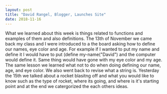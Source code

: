 ```yaml
---
layout: post
title: "David Rangel, Blogger, Launches Site"
date: 2018-11-16
---
```


What we learned about this week is things related to functions and examples of them and also definitions. The 13th of November we came back my class and I were introduced to a the board asking how to define our names, eye color and age. For example if I wanted to put my name and define it I would have to put (define my-name("David") and the computer would define it. Same thing would have gone with my eye color and my age. The same lesson we learned what not to do when doing defining our name, age, and eye color. We also went back to revise what a string is. Yesterday the 15th we talked about a rocket blasitng off and what you would like to know such as the type of rocket, where its going, and where is it's starting point and at the end we catergorized the each others ideas.
